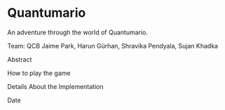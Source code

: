 # Quantumario
An adventure through the world of Quantumario.

Team: QCB
Jaime Park, Harun Gürhan, Shravika Pendyala, Sujan Khadka

Abstract


How to play the game


Details About the Implementation


Date
